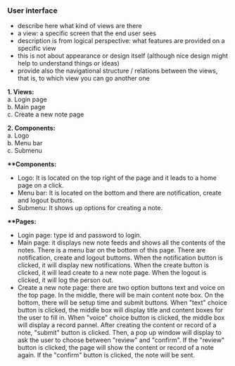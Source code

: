 ### User interface

* describe here what kind of views are there
* a view: a specific screen that the end user sees
* description is from logical perspective: what features are provided on a specific view
* this is not about appearance or design itself (although nice design might help to understand things or ideas)
* provide also the navigational structure / relations between the views, that is, to which view you can go another one

<strong>1. Views:</strong> <br/>
  a. Login page <br/>
  b. Main page <br/>
  c. Create a new note page <br/>



<strong>2. Components:</strong> <br/>
  a. Logo <br/>
  b. Menu bar <br/>
  c. Submenu <br/>
  


<strong>**Components:</strong> <br/>
  - Logo: It is located on the top right of the page and it leads to a home page on a click. <br/>
  - Menu bar: It is located on the bottom and there are notification, create and logout buttons. <br/>
  - Submenu: It shows up options for creating a note. <br/>

<strong>**Pages:</strong> <br/>
  - Login page: type id and password to login. <br/>
  - Main page: it displays new note feeds and shows all the contents of the notes. There is a menu bar on the bottom of this        page. There are notification, create and logout buttoms. When the notification button is clicked, it will display new           notifications. When the create button is clicked, it will lead create to a new note page. When the logout is clicked, it        will log the person out. <br/>
  - Create a new note page: there are two option buttons text and voice on the top page. In the middle, there will be main          content note box. On the bottom, there will be setup time and submit buttons. When "text" choice button is clicked, the         middle box will display title and content boxes for the user to fill in. When "voice" choice button is clicked, the middle      box will display a record pannel. After creating the content or record of a note, "submit" button is clicked. Then, a pop up     window will display to ask the user to choose between "review" and "confirm". If the "review" button is clicked, the page       will show the content or record of a note again. If the "confirm" button is clicked, the note will be sent.    
  
